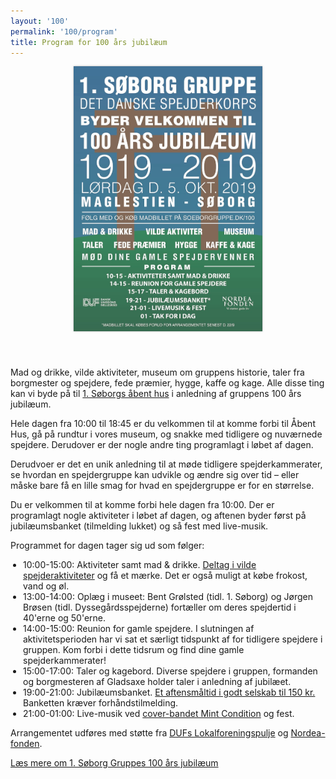 ```yaml
---
layout: '100'
permalink: '100/program'
title: Program for 100 års jubilæum
---
```

<style type="text/css">
    .jub-program {
        display: flex;
        flex-direction: row;
        margin: 40px;
    }
    .jub-program-image {
        width: 60%;
        max-width: 650px;
        margin-right: 40px;
    }
    .jub-program-image img {
        width: 100%;
        object-fit: contain;
        box-shadow: 0 0 3px rgba(0, 0, 0, 0.3);
    }
    .jub-program-description {
        width: 100%;
        max-width: 600px;
    }
    .jub-program-description ul {
        padding-left: 20px;
    }

    @media (max-width: 1000px) {
        .jub-program {
            flex-direction: column;
            margin: 0;
            align-items: center;
            justify-content: center;
        }
        .jub-program-image {
            margin-right: 0;
            margin-bottom: 40px;
        }
    }
</style>
<div class="jub-program">
    <a href="/img/100-plakat.jpg" class="jub-program-image" target="_blank">
        <img src="/img/100-plakat.jpg" alt="plakat med reklame for arrangementet, programmet fremgår også andetsteds på siden her">
    </a>
    <div class="jub-program-description white-box">
        <p>
            Mad og drikke, vilde aktiviteter, museum om gruppens historie, taler fra borgmester og spejdere, fede præmier, hygge, kaffe og kage.
            Alle disse ting kan vi byde på til <a href="/kalender/2019-jubilaeum">1. Søborgs åbent hus</a> i anledning af gruppens 100 års jubilæum.
        </p>
        <p>
            Hele dagen fra 10:00 til 18:45 er du velkommen til at komme forbi til Åbent Hus, gå på rundtur i vores museum, og snakke med tidligere og nuværnede spejdere.
            Derudover er der nogle andre ting programlagt i løbet af dagen.
        </p>
        <p>
            Derudvoer er det en unik anledning til at møde tidligere spejderkammerater, se hvordan en spejdergruppe kan udvikle og ændre sig over tid &ndash; eller måske bare få en lille smag for hvad en spejdergruppe er for en størrelse.
        </p>
        <p>
            Du er velkommen til at komme forbi hele dagen fra 10:00. Der er programlagt nogle aktiviteter i løbet af dagen, og aftenen byder først på jubilæumsbanket (tilmelding lukket) og så fest med live-musik.
        </p>
        <p>
            Programmet for dagen tager sig ud som følger:
            <ul>
                <li>10:00-15:00: Aktiviteter samt mad & drikke. <a href="/100/aktiviteter">Deltag i vilde spejderaktiviteter</a> og få et mærke. Det er også muligt at købe frokost, vand og øl.</li>
                <li>13:00-14:00: Oplæg i museet: Bent Grølsted (tidl. 1. Søborg) og Jørgen Brøsen (tidl. Dyssegårdsspejderne) fortæller om deres spejdertid i 40'erne og 50'erne.</li>
                <li>14:00-15:00: Reunion for gamle spejdere. I slutningen af aktivitetsperioden har vi sat et særligt tidspunkt af for tidligere spejdere i gruppen. Kom forbi i dette tidsrum og find dine gamle spejderkammerater!</li>
                <li>15:00-17:00: Taler og kagebord. Diverse spejdere i gruppen, formanden og borgmesteren af Gladsaxe holder taler i anledning af jubilæet.</li>
                <li>19:00-21:00: Jubilæumsbanket. <a href="https://medlem.dds.dk/event/id/21701/register" target="_blank" rel="noopener">Et aftensmåltid i godt selskab til 150 kr.</a> Banketten kræver forhåndstilmelding.</li>
                <li>21:00-01:00: Live-musik ved <a href="https://www.facebook.com/thebandMintcondition/" target="_blank" rel="noopener">cover-bandet Mint Condition</a> og fest.</li>
            </ul>
        </p>
        <p>
            Arrangementet udføres med støtte fra <a href="https://duf.dk/tilskud-og-puljer/dufs-lokalforeningspulje/" target="_blank" rel="noopener">DUFs Lokalforeningspulje</a> og <a href="https://nordeafonden.dk/" target="_blank" rel="noopener">Nordea-fonden</a>.
        </p>
    </div>
</div>
<div class="centering">
    <a class="jub-more" href="/100">Læs mere om 1. Søborg Gruppes 100 års jubilæum</a>
</div>

